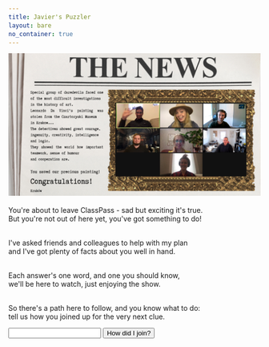 ```yaml
---
title: Javier's Puzzler
layout: bare
no_container: true
---
```


<div class="img-splash">
    <div class="img-container">
        <img src="start.png" />
    </div>
</div>

<div class="container">
<br>
You're about to leave ClassPass - sad but exciting it's true.<br>
But you're not out of here yet, you've got something to do!<br><br>

I've asked friends and colleagues to help with my plan<br>
and I've got plenty of facts about you well in hand.<br><br>

Each answer's one word, and one you should know,<br>
we'll be here to watch, just enjoying the show.<br><br>

So there's a path here to follow, and you know what to do:<br>
tell us how you joined up for the very next clue.<br>

<input id="guess" name="guess" />
<input type="button" value="How did I join?" onclick="window.open('/puzzle/javier/' + document.getElementById('guess').value)" />
</div>
